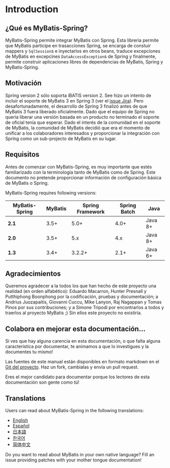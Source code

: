 <a name="Introduction"></a>
# Introduction

## ¿Qué es MyBatis-Spring?

MyBatis-Spring permite integrar MyBatis con Spring. Esta librería permite que MyBatis participe en trasacciones Spring,
se encarga de constuir mappers y `SqlSession`s e inyectarlos en otros beans, traduce excepciones de MyBatis en excepcines `DataAccessException`s de Spring y finalmente, permite construir aplicaciones libres de dependencias de MyBatis, Spring y MyBatis-Spring.

## Motivación

Spring version 2 sólo soporta iBATIS version 2. See hizo un intento de incluir el soporte de MyBatis 3 en Spring 3 (ver el [issue Jira](https://jira.springsource.org/browse/SPR-5991)).
Pero desafortunadamente, el desarrollo de Spring 3 finalizó antes de que MyBatis 3 fuera liberado oficialmente.
Dado que el equipo de Spring no quería liberar una versión basada en un producto no terminado el soporte de oficial tenía que esperar.
Dado el interés de la comunidad en el soporte de MyBatis, la comunidad de MyBatis decidió que era el momento de unificar a los colaboradores interesados y proporcionar la integración con Spring como un sub-projecto de MyBatis en su lugar.

## Requisitos

Antes de comenzar con MyBatis-Spring, es muy importante que estés familiarizado con la terminología tanto de MyBatis como de Spring.
Este documento no pretende proporcionar información de configuración básica de MyBatis o Spring.

MyBatis-Spring requires following versions:

| MyBatis-Spring | MyBatis | Spring Framework | Spring Batch | Java |
|----------------| --- |------------------|--------------| --- |
| **2.1**        | 3.5+ | 5.0+             | 4.0+         | Java 8+ |
| **2.0**        | 3.5+ | 5.x              | 4.x          | Java 8+ |
| **1.3**        | 3.4+ | 3.2.2+           | 2.1+         | Java 6+ |

## Agradecimientos

Queremos agradecer a la todos los que han hecho de este proyecto una realidad (en orden alfabético):
Eduardo Macarron, Hunter Presnall y Putthiphong Boonphong por la codificación, pruebas y documentación;
a Andrius Juozapaitis, Giovanni Cuccu, Mike Lanyon, Raj Nagappan y Tomas Pinos por sus contribuciones;
y a Simone Tripodi por encontrarlos a todos y traerlos al proyecto MyBatis ;) Sin ellos este proyecto no existiría.

## Colabora en mejorar esta documentación...

Si ves que hay alguna carencia en esta documentación, o que falta alguna característica por documentar, te animamos a que lo investigues y la documentes tu	mismo!

Las fuentes de este manual están disponibles en formato markdown en el [Git del proyecto](https://github.com/mybatis/mybatis-3/tree/master/src/site). Haz un fork, cambialas y envía un pull request.

Eres el mejor candidato para documentar porque los lectores de esta	documentación son gente como tú!

## Translations

Users can read about MyBatis-Spring in the following translations:

<ul class="i18n">
  <li class="en"><a href="./../index.html">English</a></li>
  <li class="es"><a href="./getting-started.html">Español</a></li>
  <li class="ja"><a href="./../ja/index.html">日本語</a></li>
  <li class="ko"><a href="./../ko/index.html">한국어</a></li>
  <li class="zh"><a href="./../zh/index.html">简体中文</a></li>
</ul>

Do you want to read about MyBatis in your own native language? Fill an issue providing patches with your mother tongue documentation!
